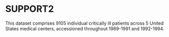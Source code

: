 # SUPPORT2
This dataset comprises 9105 individual critically ill patients across 5 United States medical centers, accessioned throughout 1989-1991 and 1992-1994.
